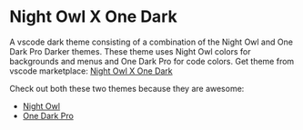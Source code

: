 # Night Owl X One Dark

A vscode dark theme consisting of a combination of the Night Owl and One Dark Pro Darker themes. These theme uses Night Owl colors for backgrounds and menus and One Dark Pro for code colors. Get theme from vscode marketplace: [Night Owl X One Dark](https://marketplace.visualstudio.com/items?itemName=reda-salmi.night-owl-x-one-dark)

Check out both these two themes because they are awesome:

- [Night Owl](https://marketplace.visualstudio.com/items?itemName=sdras.night-owl)
- [One Dark Pro](https://marketplace.visualstudio.com/items?itemName=zhuangtongfa.Material-theme)
